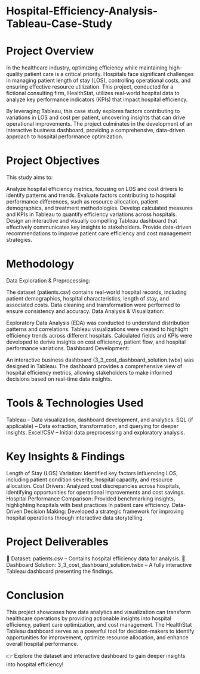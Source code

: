 # Hospital-Efficiency-Analysis-Tableau-Case-Study
# Project Overview
In the healthcare industry, optimizing efficiency while maintaining high-quality patient care is a critical priority. Hospitals face significant challenges in managing patient length of stay (LOS), controlling operational costs, and ensuring effective resource utilization. This project, conducted for a fictional consulting firm, HealthStat, utilizes real-world hospital data to analyze key performance indicators (KPIs) that impact hospital efficiency.

By leveraging Tableau, this case study explores factors contributing to variations in LOS and cost per patient, uncovering insights that can drive operational improvements. The project culminates in the development of an interactive business dashboard, providing a comprehensive, data-driven approach to hospital performance optimization.

# Project Objectives
This study aims to:

Analyze hospital efficiency metrics, focusing on LOS and cost drivers to identify patterns and trends.
Evaluate factors contributing to hospital performance differences, such as resource allocation, patient demographics, and treatment methodologies.
Develop calculated measures and KPIs in Tableau to quantify efficiency variations across hospitals.
Design an interactive and visually compelling Tableau dashboard that effectively communicates key insights to stakeholders.
Provide data-driven recommendations to improve patient care efficiency and cost management strategies.
# Methodology
Data Exploration & Preprocessing:

The dataset (patients.csv) contains real-world hospital records, including patient demographics, hospital characteristics, length of stay, and associated costs.
Data cleaning and transformation were performed to ensure consistency and accuracy.
Data Analysis & Visualization:

Exploratory Data Analysis (EDA) was conducted to understand distribution patterns and correlations.
Tableau visualizations were created to highlight efficiency trends across different hospitals.
Calculated fields and KPIs were developed to derive insights on cost efficiency, patient flow, and hospital performance variations.
Dashboard Development:

An interactive business dashboard (3_3_cost_dashboard_solution.twbx) was designed in Tableau.
The dashboard provides a comprehensive view of hospital efficiency metrics, allowing stakeholders to make informed decisions based on real-time data insights.
# Tools & Technologies Used
Tableau – Data visualization, dashboard development, and analytics.
SQL (if applicable) – Data extraction, transformation, and querying for deeper insights.
Excel/CSV – Initial data preprocessing and exploratory analysis.
# Key Insights & Findings
Length of Stay (LOS) Variation: Identified key factors influencing LOS, including patient condition severity, hospital capacity, and resource allocation.
Cost Drivers: Analyzed cost discrepancies across hospitals, identifying opportunities for operational improvements and cost savings.
Hospital Performance Comparison: Provided benchmarking insights, highlighting hospitals with best practices in patient care efficiency.
Data-Driven Decision Making: Developed a strategic framework for improving hospital operations through interactive data storytelling.
# Project Deliverables
📂 Dataset: patients.csv – Contains hospital efficiency data for analysis.
📂 Dashboard Solution: 3_3_cost_dashboard_solution.twbx – A fully interactive Tableau dashboard presenting the findings.

# Conclusion
This project showcases how data analytics and visualization can transform healthcare operations by providing actionable insights into hospital efficiency, patient care optimization, and cost management. The HealthStat Tableau dashboard serves as a powerful tool for decision-makers to identify opportunities for improvement, optimize resource allocation, and enhance overall hospital performance.

👉 Explore the dataset and interactive dashboard to gain deeper insights into hospital efficiency!

